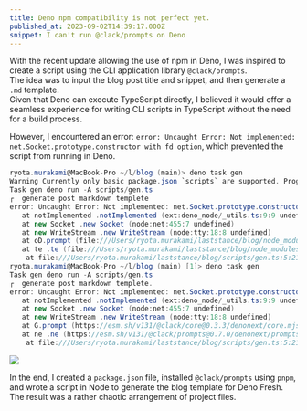```yaml
---
title: Deno npm compatibility is not perfect yet.
published_at: 2023-09-02T14:39:17.000Z
snippet: I can't run @clack/prompts on Deno
---
```


With the recent update allowing the use of npm in Deno, I was inspired to create a script using the CLI application library `@clack/prompts`.\
The idea was to input the blog post title and snippet, and then generate a `.md` template.\
Given that Deno can execute TypeScript directly, I believed it would offer a seamless experience for writing CLI scripts in TypeScript without the need for a build process.

However, I encountered an error: `error: Uncaught Error: Not implemented: net.Socket.prototype.constructor with fd option`, which prevented the script from running in Deno.

```csharp
ryota.murakami@MacBook-Pro ~/l/blog (main)> deno task gen
Warning Currently only basic package.json `scripts` are supported. Programs like `rimraf` or `cross-env` will not work correctly. This will be fixed in an upcoming release.
Task gen deno run -A scripts/gen.ts
┌  generate post markdown templete
error: Uncaught Error: Not implemented: net.Socket.prototype.constructor with fd option
   at notImplemented .notImplemented (ext:deno_node/_utils.ts:9:9 undefined)
   at new Socket .new Socket (node:net:455:7 undefined)
   at new WriteStream .new WriteStream (node:tty:18:8 undefined)
   at oD.prompt (file:///Users/ryota.murakami/laststance/blog/node_modules/.deno/@clack+prompts@0.7.0/node_modules/@clack/core/dist/index.mjs:9:693 undefined)
   at te .te (file:///Users/ryota.murakami/laststance/blog/node_modules/.deno/@clack+prompts@0.7.0/node_modules/@clack/prompts/dist/index.mjs:9:7 undefined)
    at file:///Users/ryota.murakami/laststance/blog/scripts/gen.ts:5:21
ryota.murakami@MacBook-Pro ~/l/blog (main) [1]> deno task gen
Task gen deno run -A scripts/gen.ts
┌  generate post markdown templete.
error: Uncaught Error: Not implemented: net.Socket.prototype.constructor with fd option
   at notImplemented .notImplemented (ext:deno_node/_utils.ts:9:9 undefined)
   at new Socket .new Socket (node:net:455:7 undefined)
   at new WriteStream .new WriteStream (node:tty:18:8 undefined)
   at G.prompt (https://esm.sh/v131/@clack/core@0.3.3/denonext/core.mjs:11:687 undefined)
   at ne .ne (https://esm.sh/v131/@clack/prompts@0.7.0/denonext/prompts.mjs:11:7 undefined)
    at file:///Users/ryota.murakami/laststance/blog/scripts/gen.ts:5:21
```

[![](https://img.shields.io/badge/Formatted%20by-https%3A%2F%2Fst.elmah.io-%230da58e)](https://st.elmah.io)

In the end, I created a `package.json` file, installed `@clack/prompts` using `pnpm`, and wrote a script in Node to generate the blog template for Deno Fresh.\
The result was a rather chaotic arrangement of project files.

